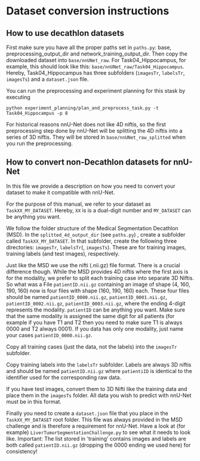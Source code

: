 # Dataset conversion instructions

## How to use decathlon datasets

First make sure you have all the proper paths set in `paths.py`: base, preprocessing_output_dir and network_training_output_dir.
Then copy the downloaded dataset into `base/nnUNet_raw`. For Task04_Hippocampus, for example, this should look like this:
`base/nnUNet_raw/Task04_Hippocampus`. Hereby, Task04_Hippocampus has three subfolders 
(`imagesTr`, `labelsTr`, `imagesTs`) and a `dataset.json` file.

You can run the preprocessing and experiment planning for this stask by executing

`python experiment_planning/plan_and_preprocess_task.py -t Task04_Hippocampus -p 8`


For historical reasons nnU-Net does not like 4D niftis, so the first preprocessing step done by nnU-Net will be splitting the 
4D niftis into a series of 3D niftis. They will be stored in `base/nnUNet_raw_splitted` when you run the preprocessing.

## How to convert non-Decathlon datasets for nnU-Net
In this file we provide a description on how you need to convert your dataset to make it compatible with nnU-Net.

For the purpose of this 
manual, we refer to your dataset as `TaskXX_MY_DATASET`. Hereby, `XX` is is a dual-digit number and `MY_DATASET` can
be anything you want.

We follow the folder structure of the Medical Segmentation Decathlon (MSD). In the `splitted_4d_output_dir` (see `paths.py`)
, create a subfolder
called `TaskXX_MY_DATASET`. In that subfolder, create the following three directories: `imagesTr`, `labelsTr`(, `imagesTs`). 
These are for training images, training labels (and test images), respectively.  

Just like the MSD we use the nifti (.nii.gz) file format. There is a crucial difference though.
While the MSD provides 4D niftis where the first axis is for the modality, we prefer to split each training case into 
separate 3D Niftis. So what was a File `patientID.nii.gz` containing an image of shape (4, 160, 190, 160) now is four files with shape 
(160, 190, 160) each. These four files should be named `patientID_0000.nii.gz`, `patientID_0001.nii.gz`, `patientID_0002.nii.gz`, 
`patientID_0003.nii.gz`, where the ending 4-digit represents the modality. `patientID` can be anything you want. Make 
sure that the same modality is assigned the same digit for all patients (for example if you have T1 and T2 then you 
need to make sure T1 is always 0000 and T2 always 0001). If you data has only one modality, just name your cases `patientID_0000.nii.gz`.

Copy all training cases (just the data, not the labels) into the `imagesTr` subfolder.

Copy training labels into the `labelsTr` subfolder. Labels are always 3D niftis and should be named `patientID.nii.gz` 
where `patientiID` is identical to the identifier used for the corresponding raw data.

If you have test images, convert them to 3D Nifti like the training data and place them in the `imagesTs` folder. 
All data you wish to predict with nnU-Net must be in this format.

Finally you need to create a `dataset.json` file that you place in the `TaskXX_MY_DATASET` root folder. This file was 
always provided in the MSD challenge and is therefore a requirement for nnU-Net. Have a look at (for example) 
`LiverTumorSegmentationChallenge.py` to see what it needs to look like. Important: The list stored in 'training' contains images and labels are 
both called `patientID.nii.gz` (dropping the 0000 ending we used here) for consistency!